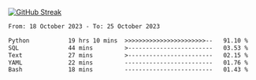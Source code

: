 [![GitHub Streak](https://streak-stats.demolab.com?user=renren-017&theme=sea&hide_border=true&background=DD272700)](https://git.io/streak-stats)

<!--START_SECTION:waka-->

```txt
From: 18 October 2023 - To: 25 October 2023

Python           19 hrs 10 mins  >>>>>>>>>>>>>>>>>>>>>>>--   91.10 %
SQL              44 mins         >------------------------   03.53 %
Text             27 mins         >------------------------   02.15 %
YAML             22 mins         -------------------------   01.76 %
Bash             18 mins         -------------------------   01.43 %
```

<!--END_SECTION:waka-->
